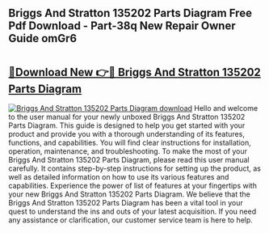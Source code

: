 ## Briggs And Stratton 135202 Parts Diagram Free Pdf Download - Part-38q New Repair Owner Guide omGr6

# <h2><a href="http://dfrmgnq.blite.top/?on=Briggs+And+Stratton+135202+Parts+Diagram">🔗Download New 👉🔴 Briggs And Stratton 135202 Parts Diagram</a></h2>

[![Briggs And Stratton 135202 Parts Diagram download](https://i.imgur.com/lujVjoI.png)](http://dfrmgnq.blite.top/?on=Briggs+And+Stratton+135202+Parts+Diagram)
Hello and welcome to the user manual for your newly unboxed Briggs And Stratton 135202 Parts Diagram. This guide is designed to help you get started with your product and provide you with a thorough understanding of its features, functions, and capabilities. You will find clear instructions for installation, operation, maintenance, and troubleshooting. To make the most of your Briggs And Stratton 135202 Parts Diagram, please read this user manual carefully. It contains step-by-step instructions for setting up the product, as well as detailed information on how to use its various features and capabilities. Experience the power of list of features at your fingertips with your new Briggs And Stratton 135202 Parts Diagram. We believe that the Briggs And Stratton 135202 Parts Diagram has been a vital tool in your quest to understand the ins and outs of your latest acquisition. If you need any assistance or clarification, our customer service team is here to help.

